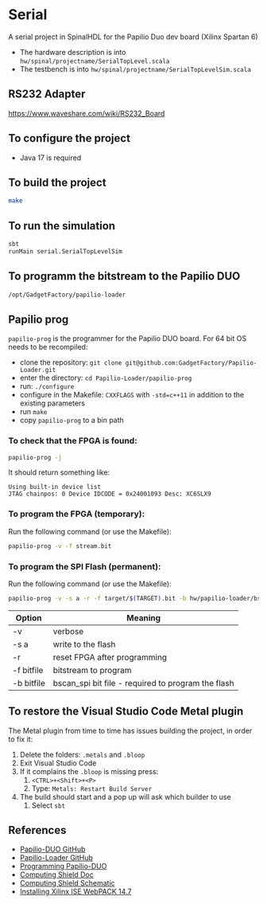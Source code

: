 # Serial
A serial project in SpinalHDL for the Papilio Duo dev board (Xilinx Spartan 6)
* The hardware description is into `hw/spinal/projectname/SerialTopLevel.scala`
* The testbench is into `hw/spinal/projectname/SerialTopLevelSim.scala`

## RS232 Adapter
https://www.waveshare.com/wiki/RS232_Board

## To configure the project
* Java 17 is required

## To build the project
```bash
make
```

## To run the simulation
```bash
sbt
runMain serial.SerialTopLevelSim
```


## To programm the bitstream to the Papilio DUO
```bash
/opt/GadgetFactory/papilio-loader
```

## Papilio prog
`papilio-prog` is the programmer for the Papilio DUO board.
For 64 bit OS needs to be recompiled:
* clone the repository: `git clone git@github.com:GadgetFactory/Papilio-Loader.git`
* enter the directory: `cd Papilio-Loader/papilio-prog`
* run: `./configure`
* configure in the Makefile: `CXXFLAGS` with `-std=c++11` in addition to the existing parameters
* run  `make`
* copy `papilio-prog` to a bin path

### To check that the FPGA is found:
```bash
papilio-prog -j
```
It should return something like:
```
Using built-in device list
JTAG chainpos: 0 Device IDCODE = 0x24001093	Desc: XC6SLX9
```

### To program the FPGA (temporary):
Run the following command (or use the Makefile):
```bash
papilio-prog -v -f stream.bit
```

### To program the SPI Flash (permanent):
Run the following command (or use the Makefile):
```bash
papilio-prog -v -s a -r -f target/$(TARGET).bit -b hw/papilio-loader/bscan_spi_xc6slx9.bit
```
| Option        | Meaning                                                 |
|---------------|---------------------------------------------------------|
| -v            | verbose                                                 |
| -s a          | write to the flash                                      |
| -r            | reset FPGA after programming                            |
| -f bitfile    | bitstream to program                                    |
| -b bitfile    | bscan_spi bit file - required to program the flash      |


## To restore the Visual Studio Code Metal plugin
The Metal plugin from time to time has issues building the project, in order to fix it:
1. Delete the folders: `.metals` and `.bloop`
2. Exit Visual Studio Code
3. If it complains the `.bloop` is missing press: 
   1. `<CTRL>+<Shift>+<P>`
   2. Type: `Metals: Restart Build Server`
4. The build should start and a pop up will ask which builder to use
   1. Select `sbt`

## References
* [Papilio-DUO GitHub](https://github.com/GadgetFactory/Papilio-DUO)
* [Papilio-Loader GitHub](https://github.com/GadgetFactory/Papilio-Loader)
* [Programming Papilio-DUO](https://github.com/defano/digital-design/blob/master/docs/papilio-instructions.md)
* [Computing Shield Doc](https://oe7twj.at/index.php?title=FPGA/PapilioDuo#Computing_Shield)
* [Computing Shield Schematic](https://oe7twj.at/images/1/17/BPS6001_Classic_Computing_Shield.pdf)
* [Installing Xilinx ISE WebPACK 14.7](https://blog.rcook.org/blog/2019/papilio-duo-part-1/)